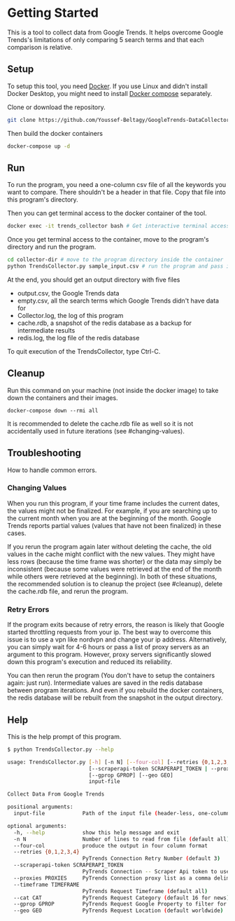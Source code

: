 # Getting Started

This is a tool to collect data from Google Trends. It helps overcome Google Trends's limitations of only comparing 5 search terms and that each comparison is relative.

## Setup

To setup this tool, you need [Docker](https://docs.docker.com/get-started/). If you use Linux and didn't install Docker Desktop, you might need to install [Docker compose](https://docs.docker.com/compose/install/) separately.

Clone or download the repository.

```bash
git clone https://github.com/Youssef-Beltagy/GoogleTrends-DataCollector.git
```

Then build the docker containers

```bash
docker-compose up -d
```

## Run

To run the program, you need a one-column csv file of all the keywords you want to compare. There shouldn't be a header in that file. Copy that file into this program's directory.

Then you can get terminal access to the docker container of the tool.

```bash
docker exec -it trends_collector bash # Get interactive terminal access to the container
```

Once you get terminal access to the container, move to the program's directory and run the program.

```bash
cd collector-dir # move to the program directory inside the container
python TrendsCollector.py sample_input.csv # run the program and pass it the input file name
```
At the end, you should get an output directory with five files
- output.csv, the Google Trends data
- empty.csv, all the search terms which Google Trends didn't have data for
- Collector.log, the log of this program
- cache.rdb, a snapshot of the redis database as a backup for intermediate results
- redis.log, the log file of the redis database

To quit execution of the TrendsCollector, type Ctrl-C.

## Cleanup

Run this command on your machine (not inside the docker image) to take down the containers and their images.

```
docker-compose down --rmi all
```

It is recommended to delete the cache.rdb file as well so it is not accidentally used in future iterations (see #changing-values).

## Troubleshooting

How to handle common errors.

### Changing Values

When you run this program, if your time frame includes the current dates, the values might not be finalized. For example, if you are searching up to the current month when you are at the beginning of the month. Google Trends reports partial values (values that have not been finalized) in these cases.

If you rerun the program again later without deleting the cache, the old values in the cache might conflict with the new values. They might have less rows (because the time frame was shorter) or the data may simply be inconsistent (because some values were retrieved at the end of the month while others were retrieved at the beginning). In both of these situations, the recommended solution is to cleanup the project (see #cleanup), delete the cache.rdb file, and rerun the program.

### Retry Errors

If the program exits because of retry errors, the reason is likely that Google started throttling requests from your ip. The best way to overcome this issue is to use a vpn like nordvpn and change your ip address. Alternatively, you can simply wait for 4-6 hours or pass a list of proxy servers as an argument to this program. However, proxy servers significantly slowed down this program's execution and reduced its reliability.

You can then rerun the program (You don't have to setup the containers again: just run). Intermediate values are saved in the redis database between program iterations. And even if you rebuild the docker containers, the redis database will be rebuilt from the snapshot in the output directory.

## Help

This is the help prompt of this program.

```bash
$ python TrendsCollector.py --help

usage: TrendsCollector.py [-h] [-n N] [--four-col] [--retries {0,1,2,3,4}]
                          [--scraperapi-token SCRAPERAPI_TOKEN | --proxies PROXIES] [--timeframe TIMEFRAME] [--cat CAT]
                          [--gprop GPROP] [--geo GEO]
                          input-file

Collect Data From Google Trends

positional arguments:
  input-file            Path of the input file (header-less, one-column, csv file)

optional arguments:
  -h, --help            show this help message and exit
  -n N                  Number of lines to read from file (default all)
  --four-col            produce the output in four column format
  --retries {0,1,2,3,4}
                        PyTrends Connection Retry Number (default 3)
  --scraperapi-token SCRAPERAPI_TOKEN
                        PyTrends Connection -- Scraper Api token to use for proxy (default None)
  --proxies PROXIES     PyTrends Connection proxy list as a comma delimited string (default None)
  --timeframe TIMEFRAME
                        PyTrends Request Timeframe (default all)
  --cat CAT             PyTrends Request Category (default 16 for news)
  --gprop GPROP         PyTrends Request Google Property to filter for (default web search)
  --geo GEO             PyTrends Request Location (default worldwide)
```
